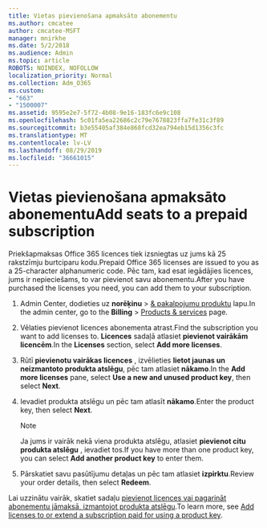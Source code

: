 ```yaml
---
title: Vietas pievienošana apmaksāto abonementu
ms.author: cmcatee
author: cmcatee-MSFT
manager: mnirkhe
ms.date: 5/2/2018
ms.audience: Admin
ms.topic: article
ROBOTS: NOINDEX, NOFOLLOW
localization_priority: Normal
ms.collection: Adm_O365
ms.custom:
- "663"
- "1500007"
ms.assetid: 9595e2e7-5f72-4b08-9e16-183fc6e9c108
ms.openlocfilehash: 5c01fa5ea22686c2c79e7678823ffa7fe31c3f89
ms.sourcegitcommit: b3e55405af384e868fcd32ea794eb15d1356c3fc
ms.translationtype: MT
ms.contentlocale: lv-LV
ms.lasthandoff: 08/29/2019
ms.locfileid: "36661015"
---
```

# <a name="add-seats-to-a-prepaid-subscription"></a><span data-ttu-id="116b1-102">Vietas pievienošana apmaksāto abonementu</span><span class="sxs-lookup"><span data-stu-id="116b1-102">Add seats to a prepaid subscription</span></span>

<span data-ttu-id="116b1-103">Priekšapmaksas Office 365 licences tiek izsniegtas uz jums kā 25 rakstzīmju burtciparu kodu.</span><span class="sxs-lookup"><span data-stu-id="116b1-103">Prepaid Office 365 licenses are issued to you as a 25-character alphanumeric code.</span></span> <span data-ttu-id="116b1-104">Pēc tam, kad esat iegādājies licences, jums ir nepieciešams, to var pievienot savu abonementu.</span><span class="sxs-lookup"><span data-stu-id="116b1-104">After you have purchased the licenses you need, you can add them to your subscription.</span></span> 

1. <span data-ttu-id="116b1-105">Admin Center, dodieties uz **norēķinu** > [& pakalpojumu produktu](https://go.microsoft.com/fwlink/p/?linkid=842054) lapu.</span><span class="sxs-lookup"><span data-stu-id="116b1-105">In the admin center, go to the **Billing** > [Products & services](https://go.microsoft.com/fwlink/p/?linkid=842054) page.</span></span>

2. <span data-ttu-id="116b1-106">Vēlaties pievienot licences abonementa atrast.</span><span class="sxs-lookup"><span data-stu-id="116b1-106">Find the subscription you want to add licenses to.</span></span> <span data-ttu-id="116b1-107">**Licences** sadaļā atlasiet **pievienot vairākām licencēm**.</span><span class="sxs-lookup"><span data-stu-id="116b1-107">In the **Licenses** section, select **Add more licenses**.</span></span>

3. <span data-ttu-id="116b1-108">Rūtī **pievienotu vairākas licences** , izvēlieties **lietot jaunas un neizmantoto produkta atslēgu**, pēc tam atlasiet **nākamo**.</span><span class="sxs-lookup"><span data-stu-id="116b1-108">In the **Add more licenses** pane, select **Use a new and unused product key**, then select **Next**.</span></span>

4. <span data-ttu-id="116b1-109">Ievadiet produkta atslēgu un pēc tam atlasīt **nākamo**.</span><span class="sxs-lookup"><span data-stu-id="116b1-109">Enter the product key, then select **Next**.</span></span>

    > [!NOTE]
    > <span data-ttu-id="116b1-110">Ja jums ir vairāk nekā viena produkta atslēgu, atlasiet **pievienot citu produkta atslēgu** , ievadiet tos.</span><span class="sxs-lookup"><span data-stu-id="116b1-110">If you have more than one product key, you can select **Add another product key** to enter them.</span></span>

5. <span data-ttu-id="116b1-111">Pārskatiet savu pasūtījumu detaļas un pēc tam atlasiet **izpirktu**.</span><span class="sxs-lookup"><span data-stu-id="116b1-111">Review your order details, then select **Redeem**.</span></span>

<span data-ttu-id="116b1-112">Lai uzzinātu vairāk, skatiet sadaļu [pievienot licences vai pagarināt abonementu jāmaksā, izmantojot produkta atslēgu](https://docs.microsoft.com/office365/admin/misc/add-licenses-using-product-key).</span><span class="sxs-lookup"><span data-stu-id="116b1-112">To learn more, see [Add licenses to or extend a subscription paid for using a product key](https://docs.microsoft.com/office365/admin/misc/add-licenses-using-product-key).</span></span>
